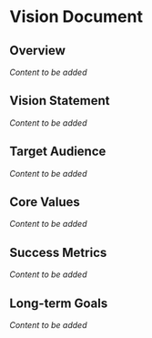 # Vision Document

## Overview
*Content to be added*

## Vision Statement
*Content to be added*

## Target Audience
*Content to be added*

## Core Values
*Content to be added*

## Success Metrics
*Content to be added*

## Long-term Goals
*Content to be added*